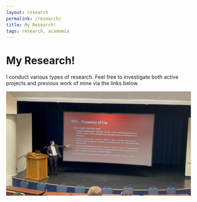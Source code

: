 ```yaml
---
layout: research
permalink: /research/
title: My Research!
tags: research, academia
---
```

<h1>My Research!</h1>

I conduct various types of research. Feel free to investigate both
active projects and previous work of mine via the links below. 

![Presenting at OPS 2024](/images/research/ops.jpg "Presenting at OPS 2024")
